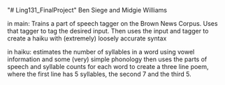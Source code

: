 "# Ling131_FinalProject"
Ben Siege and Midgie Williams

in main:
Trains a part of speech tagger on the Brown News Corpus.
Uses that tagger to tag the desired input.
Then uses the input and tagger to create a haiku with (extremely) loosely accurate syntax

in haiku:
estimates the number of syllables in a word using vowel information and some (very) simple phonology
then uses the parts of speech and syllable counts for each word to create a three line poem, where the first line has 5 syllables, the second 7 and the third 5.
